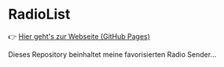 # RadioList

👉 [Hier geht's zur Webseite (GitHub Pages)](https://github.com/B-Riemer/RadioList.git)

Dieses Repository beinhaltet meine favorisierten Radio Sender...
